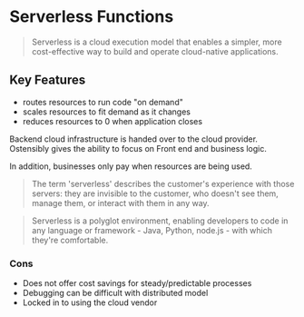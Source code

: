 # Serverless Functions

> Serverless is a cloud execution model that enables a simpler, more cost-effective way to build and operate cloud-native applications.

## Key Features

- routes resources to run code "on demand"
- scales resources to fit demand as it changes
- reduces resources to 0 when application closes

Backend cloud infrastructure is handed over to the cloud provider. Ostensibly gives the ability to focus on Front end and business logic.

In addition, businesses only pay when resources are being used.

> The term 'serverless' describes the customer's experience with those servers: they are invisible to the customer, who doesn't see them, manage them, or interact with them in any way.

> Serverless is a polyglot environment, enabling developers to code in any language or framework - Java, Python, node.js - with which they're comfortable.

### Cons

- Does not offer cost savings for steady/predictable processes
- Debugging can be difficult with distributed model
- Locked in to using the cloud vendor
